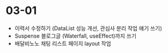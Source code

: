 # 03-01

- 이력서 수정하기 (DataList 성능 개선, 관심사 분리 작업 얘기 쓰기)
- Suspense 블로그글 (Waterfall, useEffect)까지 쓰기
- 배달비노노 채팅 리스트 페이지 layout 작업
